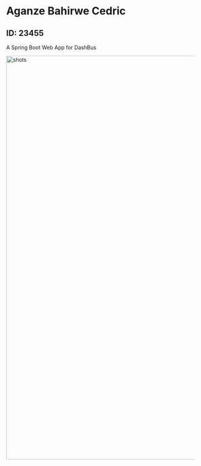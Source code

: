 # Aganze Bahirwe Cedric
## ID: 23455

A Spring Boot Web App for DashBus


<!--
| Some Results Screenshots |
|:-------------:|
| 1. List of Students per semester |
| ![Question 1](https://github.com/cedricbahirwe/23455_Aganze_Bahirwe/assets/49038614/ae3e8b04-ce35-449d-b8cc-daf23e9560c0) |
| 2. List of Students per department and Semester |
| ![Question 2](https://github.com/cedricbahirwe/23455_Aganze_Bahirwe/assets/49038614/d761579b-2c01-4783-bea3-6207e9a0ff1b)  |
| 3. List of Students per Course and Semester |
| ![Question 3](https://github.com/cedricbahirwe/23455_Aganze_Bahirwe/assets/49038614/8fec35a7-7db7-4f18-a9d1-e3d2e2caa3cf)  |
| 4. List of Courses per Department and Semester |
| ![Question 4](https://github.com/cedricbahirwe/23455_Aganze_Bahirwe/assets/49038614/e4353388-0e13-45a8-b31d-9e59cb5729f0)  |
| 5. List of Courses per Student |
| ![Question 5](https://github.com/cedricbahirwe/23455_Aganze_Bahirwe/assets/49038614/32fb6e38-28a2-49ab-887e-8b3a8257a665)  |
-->

<img width="1080" alt="shots" src="https://github.com/cedricbahirwe/dashbus-spring/assets/49038614/2019297b-2bc4-4105-9db5-4918c0243df3">


